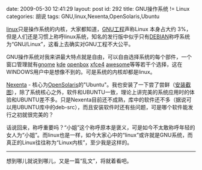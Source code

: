 date: 2009-05-30 12:41:29
layout: post
id: 292
title: GNU操作系统 != Linux
categories: 胡说
tags: GNU,linux,Nexenta,OpenSolaris,Ubuntu

[linux](http://www.kernel.org/)只是操作系统的内核，大家都知道，[GNU工程](http://www.gnu.org/gnu/linux-and-gnu.zh-cn.html)声称Linux 本身占大约 3%，但是人们还是习惯上称呼linux系统，知名的发行版中似乎只有[DEBIAN](http://www.debian.org)称呼系统为“GNU/Linux”，这看上去确实对GNU工程不大公平。

GNU操作系统对我来讲最大特点就是自由，可以自由选择系统的每个部件，一个窗口管理就有[gnome](http://www.gnome.org) [kde](http://www.kde.org) [openbox](http://icculus.org/openbox/) [xfce4](http://www.xfce.org) [awesome](http://awesome.naquadah.org)等等若干个选择，这在WINDOWS用户中是想像不到的。可是系统的内核却都是linux。

[Nexenta](http://www.nexenta.org/) - 核心为[OpenSolaris](http://opensolaris.org)的"Ubuntu"。我也安装了一下尝了尝鲜（[安装截图](http://picasaweb.google.com/froons/NexentaCore20?feat=directlink)），除了系统核心之外，软件和UBUNTU一致，理论上讲完美的系统应用时的体验和UBUNTU差不多。只是Nexenta目前还不成熟，库中的软件还不多（据说可以用UBUNTU库中的deb-src），而且安装软件时还有些问题，可是哪个软件能发行之初就很完美的？

话说回来，称呼重要吗？“小姐”这个称呼原本是褒义，可是如今不太敢称呼年轻的女人为“小姐”。而linux也是一样，如今大家心中的“linux”或许就是GNU系统，而真正的Linux往往称为“Linux内核”，至少我是这样的。

---
想到哪儿就说到哪儿，又是一篇“乱文”，将就着看吧。

